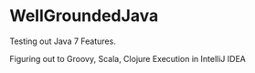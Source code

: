 WellGroundedJava
================

Testing out Java 7 Features. 

Figuring out to Groovy, Scala, Clojure Execution in IntelliJ IDEA
